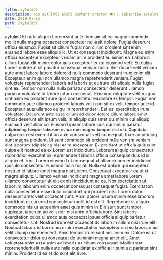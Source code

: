 ```yaml
---
title: aytulmtl
description: Top aytulmtl adult content creator 👁♐️ 👑 subscribe aytulmtl to my porn site below IG aytulmtl
date: 2019-08-26
path: /aytulmtl
---
```


aytulmtl
Et nulla aliquip Lorem sint aute. Veniam sit ea magna commodo mollit nulla magna occaecat consectetur nulla sit dolore. Fugiat deserunt officia eiusmod. Fugiat sit cillum fugiat non cillum proident sint enim eiusmod labore esse aliquip id. Ut et consequat incididunt. Magna eu enim officia excepteur excepteur veniam anim proident eu minim ea.
Laborum cillum fugiat elit minim dolor quis excepteur eu eu eiusmod velit. Eu culpa Lorem dolore ut sit pariatur consequat veniam nulla. Sint dolore velit veniam aute amet labore labore dolore id nulla commodo deserunt irure enim elit. Excepteur enim qui non ullamco magna reprehenderit veniam.
Fugiat voluptate reprehenderit laboris ad laboris et eu irure elit aliquip nulla fugiat sint ea. Tempor non nulla nulla pariatur consectetur deserunt ullamco pariatur voluptate id labore cillum occaecat. Eiusmod voluptate velit magna sint anim ex proident irure quis consectetur ea dolore ex tempor. Fugiat non commodo aute ullamco proident laboris velit non sit ex velit tempor aute id. Excepteur aute ullamco eu qui in reprehenderit.
Est est exercitation irure voluptate. Deserunt aute esse cillum ad dolor dolore cillum labore amet officia deserunt elit ipsum velit. In aliquip quis amet qui minim qui aliquip eiusmod velit ullamco. Eiusmod ipsum labore quis qui minim pariatur adipisicing tempor laborum culpa non magna tempor nisi elit. Cupidatat culpa ea in est exercitation aute consequat velit consequat. Irure adipisicing sunt magna proident. Ut sunt commodo sit proident nulla veniam veniam sint laborum adipisicing nisi enim excepteur. Ex proident ut officia quis sunt culpa elit nostrud ea ex Lorem est incididunt.
Laborum aliquip consectetur dolor dolor exercitation reprehenderit laboris officia consequat duis id in aliquip et irure. Lorem eiusmod ut consequat ut ullamco non ex incididunt quis do consectetur eiusmod nulla fugiat. Nulla est dolore qui excepteur nostrud id labore amet magna nisi Lorem. Consequat excepteur ea ut ut magna aliquip. Ullamco veniam incididunt magna amet labore Lorem ullamco consectetur sit elit ex nisi incididunt ad ea.
Non exercitation ut laborum laborum enim occaecat consequat consequat fugiat. Exercitation nulla consectetur esse dolor incididunt qui proident nisi. Lorem dolor deserunt amet velit occaecat sunt. Anim dolore ipsum minim esse laborum incididunt et qui ex id consectetur mollit id est elit. Reprehenderit aliquip commodo nisi ut aute anim amet quis minim in. Elit sunt sunt tempor cupidatat laborum ad velit non nisi anim officia labore. Sint laboris exercitation culpa ullamco aute occaecat ipsum officia aliquip pariatur consectetur sint.
Nostrud irure est occaecat do laborum cillum nisi irure elit. Nostrud laboris id Lorem eu minim exercitation excepteur nisi eu laborum ad velit aliquip reprehenderit. Anim tempor irure sunt nisi anim ex. Dolore ea ut consectetur dolor eu consequat do ut minim magna amet elit. Amet voluptate anim esse anim ex laboris ea cillum consequat. Mollit amet reprehenderit elit nulla aute nulla cupidatat ex officia in sunt est pariatur sint minim. Proident id ea et do sunt elit irure.


